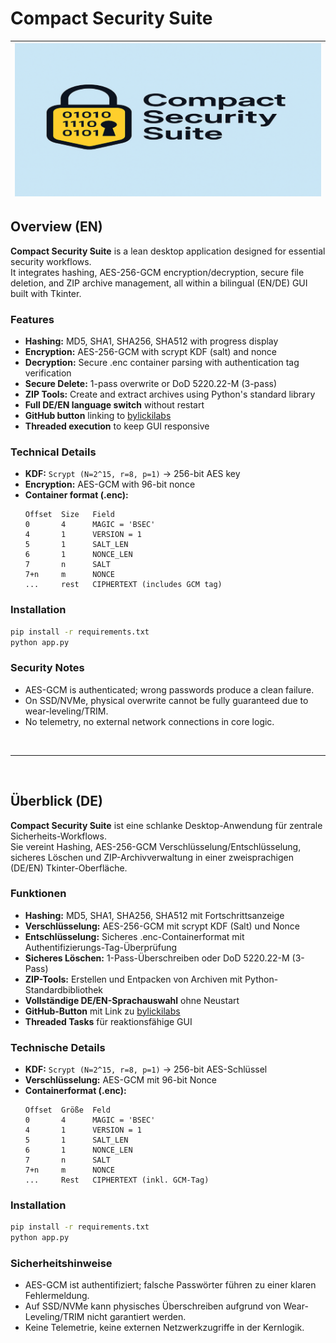 # Compact Security Suite

|![Logo](/assets/logo.png)|
|---|

## Overview (EN)
**Compact Security Suite** is a lean desktop application designed for essential security workflows.  
It integrates hashing, AES-256-GCM encryption/decryption, secure file deletion, and ZIP archive management, all within a bilingual (EN/DE) GUI built with Tkinter.

### Features
- **Hashing:** MD5, SHA1, SHA256, SHA512 with progress display
- **Encryption:** AES-256-GCM with scrypt KDF (salt) and nonce
- **Decryption:** Secure .enc container parsing with authentication tag verification
- **Secure Delete:** 1-pass overwrite or DoD 5220.22-M (3-pass)
- **ZIP Tools:** Create and extract archives using Python's standard library
- **Full DE/EN language switch** without restart
- **GitHub button** linking to [bylickilabs](https://github.com/bylickilabs)
- **Threaded execution** to keep GUI responsive

### Technical Details
- **KDF:** `Scrypt (N=2^15, r=8, p=1)` → 256-bit AES key
- **Encryption:** AES-GCM with 96-bit nonce
- **Container format (.enc):**
  ```
  Offset  Size   Field
  0       4      MAGIC = 'BSEC'
  4       1      VERSION = 1
  5       1      SALT_LEN
  6       1      NONCE_LEN
  7       n      SALT
  7+n     m      NONCE
  ...     rest   CIPHERTEXT (includes GCM tag)
  ```

### Installation
```bash
pip install -r requirements.txt
python app.py
```

### Security Notes
- AES-GCM is authenticated; wrong passwords produce a clean failure.
- On SSD/NVMe, physical overwrite cannot be fully guaranteed due to wear-leveling/TRIM.
- No telemetry, no external network connections in core logic.

<br>

---

<br>

## Überblick (DE)
**Compact Security Suite** ist eine schlanke Desktop-Anwendung für zentrale Sicherheits-Workflows.  
Sie vereint Hashing, AES-256-GCM Verschlüsselung/Entschlüsselung, sicheres Löschen und ZIP-Archivverwaltung in einer zweisprachigen (DE/EN) Tkinter-Oberfläche.

### Funktionen
- **Hashing:** MD5, SHA1, SHA256, SHA512 mit Fortschrittsanzeige
- **Verschlüsselung:** AES-256-GCM mit scrypt KDF (Salt) und Nonce
- **Entschlüsselung:** Sicheres .enc-Containerformat mit Authentifizierungs-Tag-Überprüfung
- **Sicheres Löschen:** 1-Pass-Überschreiben oder DoD 5220.22-M (3-Pass)
- **ZIP-Tools:** Erstellen und Entpacken von Archiven mit Python-Standardbibliothek
- **Vollständige DE/EN-Sprachauswahl** ohne Neustart
- **GitHub-Button** mit Link zu [bylickilabs](https://github.com/bylickilabs)
- **Threaded Tasks** für reaktionsfähige GUI

### Technische Details
- **KDF:** `Scrypt (N=2^15, r=8, p=1)` → 256-bit AES-Schlüssel
- **Verschlüsselung:** AES-GCM mit 96-bit Nonce
- **Containerformat (.enc):**
  ```
  Offset  Größe  Feld
  0       4      MAGIC = 'BSEC'
  4       1      VERSION = 1
  5       1      SALT_LEN
  6       1      NONCE_LEN
  7       n      SALT
  7+n     m      NONCE
  ...     Rest   CIPHERTEXT (inkl. GCM-Tag)
  ```

### Installation
```bash
pip install -r requirements.txt
python app.py
```

### Sicherheitshinweise
- AES-GCM ist authentifiziert; falsche Passwörter führen zu einer klaren Fehlermeldung.
- Auf SSD/NVMe kann physisches Überschreiben aufgrund von Wear-Leveling/TRIM nicht garantiert werden.
- Keine Telemetrie, keine externen Netzwerkzugriffe in der Kernlogik.

